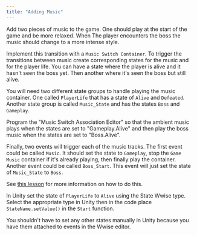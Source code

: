 ```yaml
---
title: "Adding Music"
---
```


Add two pieces of music to the game. One should play at the start of the game and be more relaxed. When The player encounters the boss the music should change to a more intense style.

Implement this transition with a `Music Switch Container`. To trigger the transitions between music create corresponding states for the music and for the player life. You can have a state where the player is alive and it hasn't seen the boss yet. Then another where it's seen the boss but still alive.

You will need two different state groups to handle playing the music container. One called `PlayerLife` that has a state of `Alive` and `Defeated`. Another state group is called `Music_State` and has the states `Boss` and `Gameplay`.

Program the "Music Switch Association Editor" so that the ambient music plays when the states are set to "Gameplay.Alive" and then play the boss music when the states are set to "Boss.Alive".

Finally, two events will trigger each of the music tracks. The first event could be called `Music`. It should set the state to `Gameplay`, stop the `Game Music` container if it's already playing, then finally play the container. Another event could be called `Boss_Start`. This event will just set the state of `Music_State` to `Boss`.

See [this lesson](https://www.audiokinetic.com/courses/wwise201/?source=wwise201&id=lesson_6_implementing_transitions_part_i#read) for more information on how to do this.

In Unity set the state of `PlayerLife` to `Alive` using the State Wwise type. Select the appropriate type in Unity then in the code place `StateName.setValue()` in the `Start` function.

You shouldn't have to set any other states manually in Unity because you have them attached to events in the Wwise editor.

